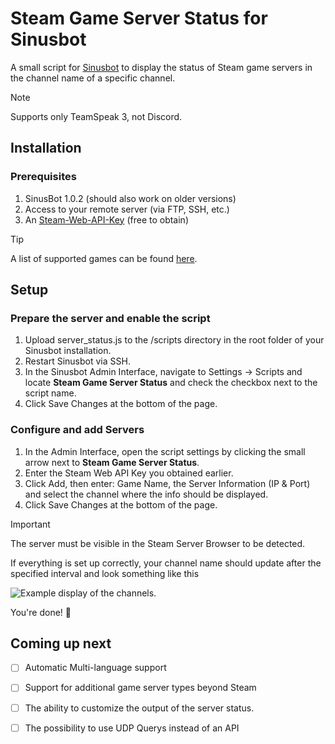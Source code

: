 # Steam Game Server Status for Sinusbot

A small script for [Sinusbot](https://github.com/SinusBot) to display the status of Steam game servers in the channel name of a specific channel.

> [!NOTE]
> Supports only TeamSpeak 3, not Discord.

## Installation

### Prerequisites
1. SinusBot 1.0.2 (should also work on older versions)
2. Access to your remote server (via FTP, SSH, etc.)
3. An [Steam-Web-API-Key](https://steamcommunity.com/dev/apikey) (free to obtain)

> [!TIP]
> A list of supported games can be found [here](https://developer.valvesoftware.com/wiki/Dedicated_Servers_List).


## Setup

### Prepare the server and enable the script
1. Upload server_status.js to the /scripts directory in the root folder of your Sinusbot installation.
2. Restart Sinusbot via SSH.
3. In the Sinusbot Admin Interface, navigate to Settings -> Scripts and locate **Steam Game Server Status** and check the checkbox next to the script name.
4. Click Save Changes at the bottom of the page.

### Configure and add Servers
1. In the Admin Interface, open the script settings by clicking the small arrow next to **Steam Game Server Status**.
2. Enter the Steam Web API Key you obtained earlier.
3. Click Add, then enter: Game Name, the Server Information (IP & Port) and select the channel where the info should be displayed.
4. Click Save Changes at the bottom of the page.


> [!IMPORTANT]
> The server must be visible in the Steam Server Browser to be detected.

If everything is set up correctly, your channel name should update after the specified interval and look something like this

![Example display of the channels.](http://185.230.163.154/uploads/done.png)

You're done! :partying_face:

## Coming up next
- [ ] Automatic Multi-language support
- [ ] Support for additional game server types beyond Steam
- [ ] The ability to customize the output of the server status.
- [ ] The possibility to use UDP Querys instead of an API

